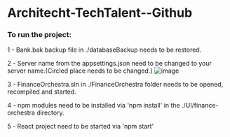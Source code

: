 # Architecht-TechTalent--Github
### To run the project:

1 - Bank.bak backup file in ./databaseBackup needs to be restored.

2 - Server name from the appsettings.json need to be changed to your server name.(Circled place needs to be changed.)
![image](https://github.com/ASelimK/Architecht-TechTalent--Github/assets/84849304/b2e0a8fd-4e24-4719-852d-a273fc6d5914)

3 - FinanceOrchestra.sln in ./FinanceOrchestra folder needs to be opened, recompiled and started.

4 - npm modules need to be installed via 'npm install' in the ./UI/finance-orchestra directory.

5 - React project need to be started via 'npm start'
